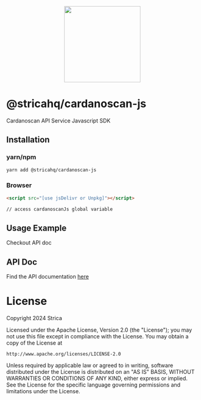 <p align="center">
  <a href="https://strica.io/" target="_blank">
    <img src="https://docs.strica.io/images/logo.png" width="200">
  </a>
</p>

# @stricahq/cardanoscan-js

Cardanoscan API Service Javascript SDK

## Installation

### yarn/npm

```sh
yarn add @stricahq/cardanoscan-js
```
### Browser

```html
<script src="[use jsDelivr or Unpkg]"></script>

// access cardanoscanJs global variable
```

## Usage Example

Checkout API doc

## API Doc

Find the API documentation [here](https://docs.strica.io/lib/cardanoscan-js)

# License

Copyright 2024 Strica

Licensed under the Apache License, Version 2.0 (the "License");
you may not use this file except in compliance with the License.
You may obtain a copy of the License at

    http://www.apache.org/licenses/LICENSE-2.0

Unless required by applicable law or agreed to in writing, software
distributed under the License is distributed on an "AS IS" BASIS,
WITHOUT WARRANTIES OR CONDITIONS OF ANY KIND, either express or implied.
See the License for the specific language governing permissions and
limitations under the License.
